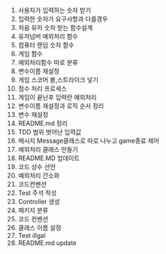 1. 사용자가 입력하는 숫자 받기
2. 입력한 숫자가 요구사항과 다를경우
3. 처음 유저 숫자 받는 함수설계
4. 유저넘버 예외처리 함수
5. 컴퓨터 랜덤 숫자 함수
6. 게임 함수
7. 예외처리함수 따로 분류
8. 변수이름 재설정
9. 게임 스코어 볼,스트라이크 넣기
10. 점수 처리 프로세스
11. 게임이 끝난후 입력란 예외처리
12. 변수이름 재설정과 로직 순서 정리
13. 변수 재설정
14. README.md 정리
15. TDD 범위 벗어난 입력값
16. 메시지 Message클래스로 따로 나누고 game종료 제어
17. 예외처리 클래스 만들기
18. README.MD 업데이트
19. 코드 상수 선언
20. 예외처리 간소화
21. 코드컨벤션
22. Test 주석 작성
23. Controller 생성
24. 패키지 분류
25. 코드 컨벤션
26. 클래스 이름 설정
27. Test illgal
28. README.md update
